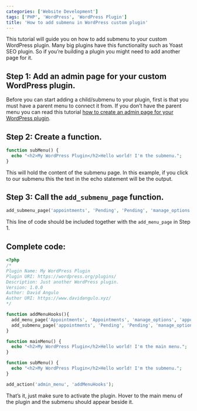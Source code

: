```yaml
---
categories: ['Website Development']
tags: ['PHP', 'WordPress', 'WordPress Plugin']
title: 'How to add submenu in WordPress custom plugin'
---
```

This tutorial will guide you on how to add submenu to your custom WordPress plugin. Many big plugins have this functionality such as Yoast SEO plugin. So if you’re building a plugin you might need to add another page for it.

## Step 1: Add an admin page for your custom WordPress plugin.
Before you can start adding a child/submenu to your plugin, first is that you must have a parent menu to connect it from. If you don’t have the parent menu you can read this tutorial [how to create an admin page for your WordPress plugin](/posts/how-to-create-an-admin-page-for-your-wordpress-plugin/).

## Step 2: Create a function.

```php
function subMenu() {     
  echo "<h2>My WordPress Plugin</h2>Hello world! I'm the submenu."; 
}
```

This will hold the content of the submenu page. In this example, if you click to our submenu this the text in the echo statement will be the output.

## Step 3: Call the `add_submenu_page` function.

```php
add_submenu_page('appointments', 'Pending', 'Pending', 'manage_options', 'appointments-pending', 'subMenu');
```

This line of code should be included together with the `add_menu_page` in Step 1.

## Complete code:
```php
<?php
/*
Plugin Name: My WordPress Plugin
Plugin URI: https://wordpress.org/plugins/
Description: Just another WordPress plugin.
Version: 1.0.0
Author: David Angulo
Author URI: https://www.davidangulo.xyz/
*/

function addMenuHooks(){
  add_menu_page('Appointments', 'Appointments', 'manage_options', 'appointments', 'mainMenu','dashicons-calendar-alt');
  add_submenu_page('appointments', 'Pending', 'Pending', 'manage_options', 'appointments-pending', 'subMenu'); 
}

function mainMenu() {
  echo "<h2>My WordPress Plugin</h2>Hello world! I'm the main menu.";
}

function subMenu() {
  echo "<h2>My WordPress Plugin</h2>Hello world! I'm the submenu.";
}

add_action('admin_menu', 'addMenuHooks');
```

That’s it, just make sure to activate the plugin. Hover to the main menu of the plugin and the submenu should appear beside it.
